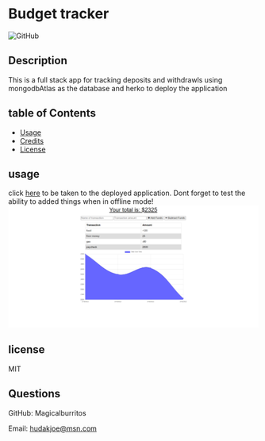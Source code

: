 # Budget tracker

![GitHub](https://img.shields.io/github/license/Magicalburritos/Budget-tracker19)

## Description

This is a full stack app for tracking deposits and withdrawls using mongodbAtlas as the database and herko to deploy the application

## table of Contents


- [Usage](#usage)
- [Credits](#credits)
- [License](#license)


## usage

click [here](https://morning-reef-57138.herokuapp.com/) to be taken to the deployed application. Dont forget to test the ability to added things when in offline mode!
![screenshot of deployed application](/budget-Demo.png)

## license

MIT

## Questions

GitHub: Magicalburritos

Email: hudakjoe@msn.com
